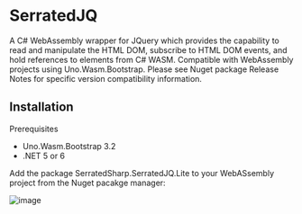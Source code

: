 # SerratedJQ

A C# WebAssembly wrapper for JQuery which provides the capability to read and manipulate the HTML DOM, subscribe to HTML DOM events, and hold references to elements from C# WASM.  Compatible with WebAssembly projects using Uno.Wasm.Bootstrap.  Please see Nuget package Release Notes for specific version compatibility information.

## Installation

Prerequisites

- Uno.Wasm.Bootstrap 3.2
- .NET 5 or 6

Add the package SerratedSharp.SerratedJQ.Lite to your WebASsembly project from the Nuget pacakge manager:

![image](https://user-images.githubusercontent.com/97156524/155268895-cef3df20-0a1d-4cfb-beaf-4d85c21e1474.png)
